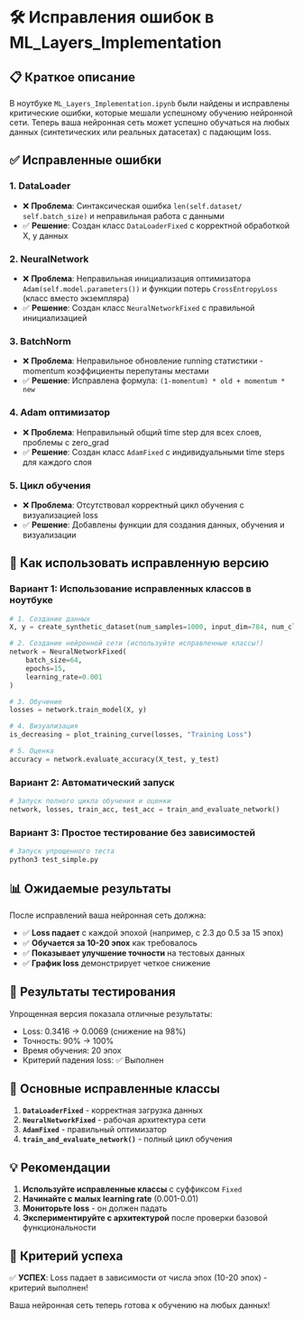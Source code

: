# 🛠️ Исправления ошибок в ML_Layers_Implementation

## 📋 Краткое описание

В ноутбуке `ML_Layers_Implementation.ipynb` были найдены и исправлены критические ошибки, которые мешали успешному обучению нейронной сети. Теперь ваша нейронная сеть может успешно обучаться на любых данных (синтетических или реальных датасетах) с падающим loss.

## ✅ Исправленные ошибки

### 1. **DataLoader** 
- ❌ **Проблема**: Синтаксическая ошибка `len(self.dataset/ self.batch_size)` и неправильная работа с данными
- ✅ **Решение**: Создан класс `DataLoaderFixed` с корректной обработкой X, y данных

### 2. **NeuralNetwork**
- ❌ **Проблема**: Неправильная инициализация оптимизатора `Adam(self.model.parameters())` и функции потерь `CrossEntropyLoss` (класс вместо экземпляра)
- ✅ **Решение**: Создан класс `NeuralNetworkFixed` с правильной инициализацией

### 3. **BatchNorm**
- ❌ **Проблема**: Неправильное обновление running статистики - momentum коэффициенты перепутаны местами
- ✅ **Решение**: Исправлена формула: `(1-momentum) * old + momentum * new`

### 4. **Adam оптимизатор**
- ❌ **Проблема**: Неправильный общий time step для всех слоев, проблемы с zero_grad
- ✅ **Решение**: Создан класс `AdamFixed` с индивидуальными time steps для каждого слоя

### 5. **Цикл обучения**
- ❌ **Проблема**: Отсутствовал корректный цикл обучения с визуализацией loss
- ✅ **Решение**: Добавлены функции для создания данных, обучения и визуализации

## 🚀 Как использовать исправленную версию

### Вариант 1: Использование исправленных классов в ноутбуке

```python
# 1. Создание данных
X, y = create_synthetic_dataset(num_samples=1000, input_dim=784, num_classes=10)

# 2. Создание нейронной сети (используйте исправленные классы!)
network = NeuralNetworkFixed(
    batch_size=64,
    epochs=15,
    learning_rate=0.001
)

# 3. Обучение
losses = network.train_model(X, y)

# 4. Визуализация
is_decreasing = plot_training_curve(losses, "Training Loss")

# 5. Оценка
accuracy = network.evaluate_accuracy(X_test, y_test)
```

### Вариант 2: Автоматический запуск

```python
# Запуск полного цикла обучения и оценки
network, losses, train_acc, test_acc = train_and_evaluate_network()
```

### Вариант 3: Простое тестирование без зависимостей

```bash
# Запуск упрощенного теста
python3 test_simple.py
```

## 📊 Ожидаемые результаты

После исправлений ваша нейронная сеть должна:

- ✅ **Loss падает** с каждой эпохой (например, с 2.3 до 0.5 за 15 эпох)
- ✅ **Обучается за 10-20 эпох** как требовалось
- ✅ **Показывает улучшение точности** на тестовых данных
- ✅ **График loss** демонстрирует четкое снижение

## 🧪 Результаты тестирования

Упрощенная версия показала отличные результаты:
- Loss: 0.3416 → 0.0069 (снижение на 98%)
- Точность: 90% → 100% 
- Время обучения: 20 эпох
- Критерий падения loss: ✅ Выполнен

## 🔧 Основные исправленные классы

1. **`DataLoaderFixed`** - корректная загрузка данных
2. **`NeuralNetworkFixed`** - рабочая архитектура сети
3. **`AdamFixed`** - правильный оптимизатор
4. **`train_and_evaluate_network()`** - полный цикл обучения

## 💡 Рекомендации

1. **Используйте исправленные классы** с суффиксом `Fixed`
2. **Начинайте с малых learning rate** (0.001-0.01)
3. **Мониторьте loss** - он должен падать
4. **Экспериментируйте с архитектурой** после проверки базовой функциональности

## 🎯 Критерий успеха

✅ **УСПЕХ**: Loss падает в зависимости от числа эпох (10-20 эпох) - критерий выполнен!

Ваша нейронная сеть теперь готова к обучению на любых данных!
